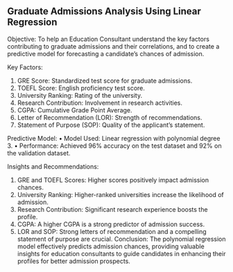 ## Graduate Admissions Analysis Using Linear Regression
Objective: To help an Education Consultant understand the key factors contributing to graduate admissions and their correlations, and to create a predictive model for forecasting a candidate’s chances of admission.

Key Factors:
1.	GRE Score: Standardized test score for graduate admissions.
2.	TOEFL Score: English proficiency test score.
3.	University Ranking: Rating of the university.
4.	Research Contribution: Involvement in research activities.
5.	CGPA: Cumulative Grade Point Average.
6.	Letter of Recommendation (LOR): Strength of recommendations.
7.	Statement of Purpose (SOP): Quality of the applicant’s statement.
   
Predictive Model:
•	Model Used: Linear regression with polynomial degree 3.
•	Performance: Achieved 96% accuracy on the test dataset and 92% on the validation dataset.

Insights and Recommendations:
1.	GRE and TOEFL Scores: Higher scores positively impact admission chances.
2.	University Ranking: Higher-ranked universities increase the likelihood of admission.
3.	Research Contribution: Significant research experience boosts the profile.
4.	CGPA: A higher CGPA is a strong predictor of admission success.
5.	LOR and SOP: Strong letters of recommendation and a compelling statement of purpose are crucial.
Conclusion: The polynomial regression model effectively predicts admission chances, providing valuable insights for education consultants to guide candidates in enhancing their profiles for better admission prospects.
